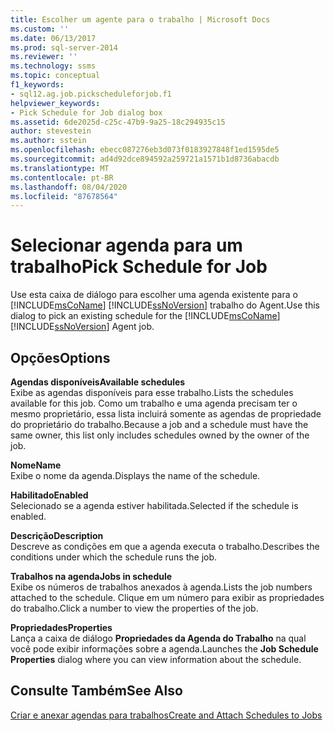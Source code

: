 ```yaml
---
title: Escolher um agente para o trabalho | Microsoft Docs
ms.custom: ''
ms.date: 06/13/2017
ms.prod: sql-server-2014
ms.reviewer: ''
ms.technology: ssms
ms.topic: conceptual
f1_keywords:
- sql12.ag.job.pickscheduleforjob.f1
helpviewer_keywords:
- Pick Schedule for Job dialog box
ms.assetid: 6de2025d-c25c-47b9-9a25-18c294935c15
author: stevestein
ms.author: sstein
ms.openlocfilehash: ebecc087276eb3d073f0183927848f1ed1595de5
ms.sourcegitcommit: ad4d92dce894592a259721a1571b1d8736abacdb
ms.translationtype: MT
ms.contentlocale: pt-BR
ms.lasthandoff: 08/04/2020
ms.locfileid: "87678564"
---
```

# <a name="pick-schedule-for-job"></a><span data-ttu-id="5b570-102">Selecionar agenda para um trabalho</span><span class="sxs-lookup"><span data-stu-id="5b570-102">Pick Schedule for Job</span></span>
  <span data-ttu-id="5b570-103">Use esta caixa de diálogo para escolher uma agenda existente para o [!INCLUDE[msCoName](../../includes/msconame-md.md)] [!INCLUDE[ssNoVersion](../../includes/ssnoversion-md.md)] trabalho do Agent.</span><span class="sxs-lookup"><span data-stu-id="5b570-103">Use this dialog to pick an existing schedule for the [!INCLUDE[msCoName](../../includes/msconame-md.md)] [!INCLUDE[ssNoVersion](../../includes/ssnoversion-md.md)] Agent job.</span></span>  
  
## <a name="options"></a><span data-ttu-id="5b570-104">Opções</span><span class="sxs-lookup"><span data-stu-id="5b570-104">Options</span></span>  
 <span data-ttu-id="5b570-105">**Agendas disponíveis**</span><span class="sxs-lookup"><span data-stu-id="5b570-105">**Available schedules**</span></span>  
 <span data-ttu-id="5b570-106">Exibe as agendas disponíveis para esse trabalho.</span><span class="sxs-lookup"><span data-stu-id="5b570-106">Lists the schedules available for this job.</span></span> <span data-ttu-id="5b570-107">Como um trabalho e uma agenda precisam ter o mesmo proprietário, essa lista incluirá somente as agendas de propriedade do proprietário do trabalho.</span><span class="sxs-lookup"><span data-stu-id="5b570-107">Because a job and a schedule must have the same owner, this list only includes schedules owned by the owner of the job.</span></span>  
  
 <span data-ttu-id="5b570-108">**Nome**</span><span class="sxs-lookup"><span data-stu-id="5b570-108">**Name**</span></span>  
 <span data-ttu-id="5b570-109">Exibe o nome da agenda.</span><span class="sxs-lookup"><span data-stu-id="5b570-109">Displays the name of the schedule.</span></span>  
  
 <span data-ttu-id="5b570-110">**Habilitado**</span><span class="sxs-lookup"><span data-stu-id="5b570-110">**Enabled**</span></span>  
 <span data-ttu-id="5b570-111">Selecionado se a agenda estiver habilitada.</span><span class="sxs-lookup"><span data-stu-id="5b570-111">Selected if the schedule is enabled.</span></span>  
  
 <span data-ttu-id="5b570-112">**Descrição**</span><span class="sxs-lookup"><span data-stu-id="5b570-112">**Description**</span></span>  
 <span data-ttu-id="5b570-113">Descreve as condições em que a agenda executa o trabalho.</span><span class="sxs-lookup"><span data-stu-id="5b570-113">Describes the conditions under which the schedule runs the job.</span></span>  
  
 <span data-ttu-id="5b570-114">**Trabalhos na agenda**</span><span class="sxs-lookup"><span data-stu-id="5b570-114">**Jobs in schedule**</span></span>  
 <span data-ttu-id="5b570-115">Exibe os números de trabalhos anexados à agenda.</span><span class="sxs-lookup"><span data-stu-id="5b570-115">Lists the job numbers attached to the schedule.</span></span> <span data-ttu-id="5b570-116">Clique em um número para exibir as propriedades do trabalho.</span><span class="sxs-lookup"><span data-stu-id="5b570-116">Click a number to view the properties of the job.</span></span>  
  
 <span data-ttu-id="5b570-117">**Propriedades**</span><span class="sxs-lookup"><span data-stu-id="5b570-117">**Properties**</span></span>  
 <span data-ttu-id="5b570-118">Lança a caixa de diálogo **Propriedades da Agenda do Trabalho** na qual você pode exibir informações sobre a agenda.</span><span class="sxs-lookup"><span data-stu-id="5b570-118">Launches the **Job Schedule Properties** dialog where you can view information about the schedule.</span></span>  
  
## <a name="see-also"></a><span data-ttu-id="5b570-119">Consulte Também</span><span class="sxs-lookup"><span data-stu-id="5b570-119">See Also</span></span>  
 [<span data-ttu-id="5b570-120">Criar e anexar agendas para trabalhos</span><span class="sxs-lookup"><span data-stu-id="5b570-120">Create and Attach Schedules to Jobs</span></span>](create-and-attach-schedules-to-jobs.md)  
  
  
